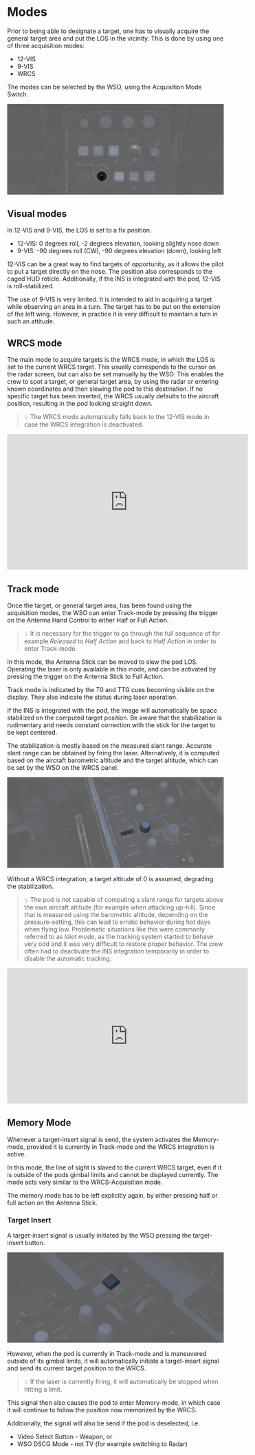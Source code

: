 # Modes

Prior to being able to designate a target, one has to visually acquire the
general target area and put the LOS in the vicinity. This is done by using one
of three acquisition modes:

- 12-VIS
- 9-VIS
- WRCS

The modes can be selected by the WSO, using the Acquisition Mode Switch.

![acq_mode_switch](../../../img/wso_target_designator_acq_switch.jpg)

## Visual modes

In 12-VIS and 9-VIS, the LOS is set to a fix position.

- 12-VIS: 0 degrees roll, -2 degrees elevation, looking slightly nose down
- 9-VIS: -90 degrees roll (CW), -90 degrees elevation (down), looking left

12-VIS can be a great way to find targets of opportunity, as it allows the pilot
to put a target directly on the nose. The position also corresponds to the caged
HUD reticle. Additionally, if the INS is integrated with the pod, 12-VIS is
roll-stabilized.

The use of 9-VIS is very limited. It is intended to aid in acquiring a target
while observing an area in a turn. The target has to be put on the extension of
the left wing. However, in practice it is very difficult to maintain a turn in
such an attitude.

## WRCS mode

The main mode to acquire targets is the WRCS mode, in which the LOS is set to
the current WRCS target. This usually corresponds to the cursor on the radar
screen, but can also be set manually by the WSO. This enables the crew to spot a
target, or general target area, by using the radar or entering known coordinates
and then slewing the pod to this destination. If no specific target has been
inserted, the WRCS usually defaults to the aircraft position, resulting in the
pod looking straight down.

> 💡 The WRCS mode automatically falls back to the 12-VIS mode in case the WRCS
> integration is deactivated.

<iframe width="560" height="315" src="https://www.youtube.com/embed/kNsCHg5YZyU?si=INDz-ybqpRbVwMsN"
title="DCS: F-4E Phantom - Pave Spike - Coordinates" frameborder="0"
allow="accelerometer; autoplay; clipboard-write; encrypted-media; gyroscope; picture-in-picture; web-share"
referrerpolicy="strict-origin-when-cross-origin" allowfullscreen></iframe>

## Track mode

Once the target, or general target area, has been found using the acquisition
modes, the WSO can enter Track-mode by pressing the trigger on the Antenna Hand
Control to either Half or Full Action.

> 💡 It is necessary for the trigger to go through the full sequence of for
> example _Released_ to _Half Action_ and back to _Half Action_ in order to
> enter Track-mode.

In this mode, the Antenna Stick can be moved to slew the pod LOS. Operating the
laser is only available in this mode, and can be activated by pressing the
trigger on the Antenna Stick to Full Action.

Track mode is indicated by the T0 and TTG cues becoming visible on the display.
They also indicate the status during laser operation.

If the INS is integrated with the pod, the image will automatically be space
stabilized on the computed target position. Be aware that the stabilization is
rudimentary and needs constant correction with the stick for the target to be
kept centered.

The stabilization is mostly based on the measured slant range. Accurate slant
range can be obtained by firing the laser. Alternatively, it is computed based
on the aircraft barometric altitude and the target altitude, which can be set by
the WSO on the WRCS panel.

![pave_spike_wrcs_target_alt](../../../img/wso_wrcs_panel_target_altitude.jpg)

Without a WRCS integration, a target altitude of 0 is assumed, degrading the
stabilization.

> 💡 The pod is not capable of computing a slant range for targets above the own
> aircraft altitude (for example when attacking up-hill). Since that is measured
> using the barometric altitude, depending on the pressure-setting, this can
> lead to erratic behavior during hot days when flying low. Problematic
> situations like this were commonly referred to as _Idiot mode_, as the
> tracking system started to behave very odd and it was very difficult to
> restore proper behavior. The crew often had to deactivate the INS integration
> temporarily in order to disable the automatic tracking.

<iframe width="560" height="315" src="https://www.youtube.com/embed/O5Sdfbeuj0U?si=bNw2pKfrzehRq-P6"
title="DCS: F-4E Phantom - Pave Spike - Tracking" frameborder="0"
allow="accelerometer; autoplay; clipboard-write; encrypted-media; gyroscope; picture-in-picture; web-share"
referrerpolicy="strict-origin-when-cross-origin" allowfullscreen></iframe>

## Memory Mode

Whenever a target-insert signal is send, the system activates the Memory-mode,
provided it is currently in Track-mode and the WRCS integration is active.

In this mode, the line of sight is slaved to the current WRCS target, even if it
is outside of the pods gimbal limits and cannot be displayed currently. The mode
acts very similar to the WRCS-Acquisition mode.

The memory mode has to be left explicitly again, by either pressing half or full
action on the Antenna Stick.

### Target Insert

A target-insert signal is usually initiated by the WSO pressing the
target-insert button.

![wrcs_target_insert_button](../../../img/wso_cursor_control_panel_target_insert_button.jpg)

However, when the pod is currently in Track-mode and is maneuvered outside of
its gimbal limits, it will automatically initiate a target-insert signal and
send its current target position to the WRCS.

> 💡 If the laser is currently firing, it will automatically be stopped when
> hitting a limit.

This signal then also causes the pod to enter Memory-mode, in which case it will
continue to follow the position now memorized by the WRCS.

Additionally, the signal will also be send if the pod is deselected, i.e.

- Video Select Button - Weapon, or
- WSO DSCG Mode - not TV (for example switching to Radar)

